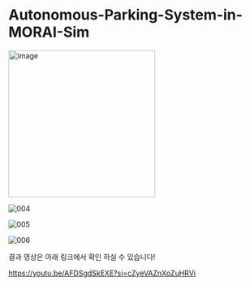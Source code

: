 # Autonomous-Parking-System-in-MORAI-Sim

<img width="289" alt="image" src="https://github.com/gangticket/Autonomous-Parking-System-in-MORAI-Sim/assets/104062840/8ca9ef3c-6662-4291-8d2f-e9ac8a74bf26">

![004](https://github.com/gangticket/Autonomous-Parking-System-in-MORAI-Sim/assets/104062840/eeae3547-5655-4ba9-a087-6e718b653082)

![005](https://github.com/gangticket/Autonomous-Parking-System-in-MORAI-Sim/assets/104062840/a0395a96-2ab3-4ebc-bc0c-bf2cf336f3ff)

![006](https://github.com/gangticket/Autonomous-Parking-System-in-MORAI-Sim/assets/104062840/98ff8755-abcd-4de5-8ba6-8112a3809954)

결과 영상은 아래 링크에서 확인 하실 수 있습니다!

https://youtu.be/AFDSgdSkEXE?si=cZyeVAZnXoZuHRVi
